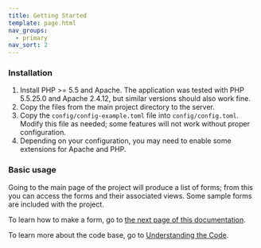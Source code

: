 ```yaml
---
title: Getting Started
template: page.html
nav_groups:
  - primary
nav_sort: 2
---
```


### Installation

1. Install PHP >= 5.5 and Apache. The application was tested with PHP 5.5.25.0 and Apache 2.4.12, but similar versions should also work fine.
2. Copy the files from the main project directory to the server.
3. Copy the `config/config-example.toml` file into `config/config.toml`. Modify this file as needed; some features will not work without proper configuration.
4. Depending on your configuration, you may need to enable some extensions for Apache and PHP.

### Basic usage

Going to the main page of the project will produce a list of forms; from this you can access the forms and their associated views. Some sample forms are included with the project.

To learn how to make a form, go to [the next page of this documentation](making-forms/introduction.html).

To learn more about the code base, go to [Understanding the Code](understanding-the-code/introduction.html).